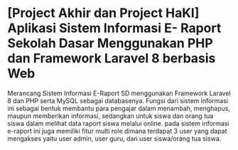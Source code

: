 # [Project Akhir dan Project HaKI] Aplikasi Sistem Informasi E- Raport Sekolah Dasar Menggunakan PHP dan Framework Laravel 8 berbasis Web

Merancang Sistem Informasi E-Raport SD menggunakan Framework Laravel 8 dan PHP serta MySQL sebagai databasenya.
Fungsi dari sistem informasi ini sebagai bentuk membantu para pengajar dalam menambah, menghapus, maupun memberikan informasi, sedangkan untuk siswa dan orang tua siswa dalam melihat data raport siswa melalui online.
pada sistem informasi e-raport ini juga memiliki fitur multi role dimana terdapat 3 user yang dapat mengakses yaitu user admin, user guru, dan user siswa/orang tua siswa.


